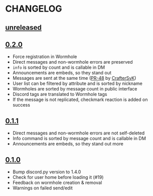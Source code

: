 # CHANGELOG

## [unreleased]

## [0.2.0]

- Force registration in Wormhole
- Direct messages and non-wormhole errors are preserved
- `info` is sorted by count and is callable in DM
- Announcements are embeds, so they stand out
- Messages are sent at the same time ([PR-48] by [CrafterSvK])
- User list can be filtered by attribute and is sorted by nickname
- Wormholes are sorted by message count in public interface
- Discord tags are translated to Wormhole tags
- If the message is not replicated, checkmark reaction is added on success

## [0.1.1]

- Direct messages and non-wormhole errors are not self-deleted
- Info command is sorted by message count and is callable in DM
- Announcements are embeds, so they stand out more

## [0.1.0]

- Bump discord.py version to 1.4.0
- Check for user home before loading it (#19)
- Feedback on wormhole creation & removal
- Warnings on failed send/edit

<!-- Versions -->
[unreleased]: https://github.com/sinus-x/discord-wormhole/compare/v0.2.0...devel
[0.2.0]: https://github.com/sinus-x/discord-wormhole/compare/v0.1.1...v0.2.0
[0.1.1]: https://github.com/sinus-x/discord-wormhole/compare/v0.1.0...v0.1.1
[0.1.0]: https://github.com/sinus-x/discord-wormhole/releases/tag/v0.1.0

<!-- Descriptions -->
[PR-48]: https://github.com/sinus-x/discord-wormhole/pull/48
[CrafterSvK]: https://github.com/CrafterSvK
